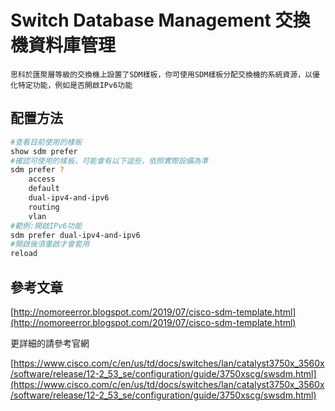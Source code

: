 # Switch Database Management 交換機資料庫管理 #

    思科於匯聚層等級的交換機上設置了SDM樣板，你可使用SDM樣板分配交換機的系統資源，以優化特定功能，例如是否開啟IPv6功能

## 配置方法 ##

```bash
#查看目前使用的樣板
show sdm prefer 
#確認可使用的樣板，可能會有以下這些，依照實際設備為準
sdm prefer ?
    access
    default
    dual-ipv4-and-ipv6 
    routing
    vlan 
#範例:開啟IPv6功能
sdm prefer dual-ipv4-and-ipv6
#開啟後須重啟才會套用
reload
```

## 參考文章 ##

[http://nomoreerror.blogspot.com/2019/07/cisco-sdm-template.html](http://nomoreerror.blogspot.com/2019/07/cisco-sdm-template.html)

更詳細的請參考官網

[https://www.cisco.com/c/en/us/td/docs/switches/lan/catalyst3750x_3560x/software/release/12-2_53_se/configuration/guide/3750xscg/swsdm.html](https://www.cisco.com/c/en/us/td/docs/switches/lan/catalyst3750x_3560x/software/release/12-2_53_se/configuration/guide/3750xscg/swsdm.html)

